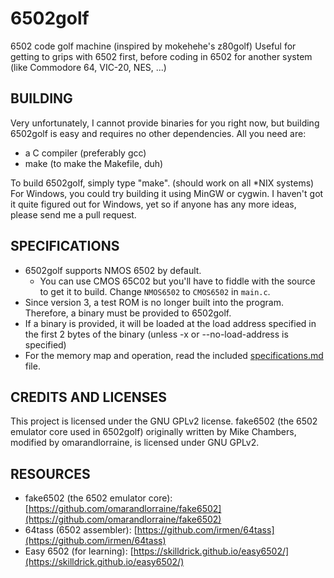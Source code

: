 # 6502golf

6502 code golf machine (inspired by mokehehe's z80golf) Useful for getting to grips with 6502 first, before coding in 6502 for another system (like Commodore 64, VIC-20, NES, ...)

## BUILDING

Very unfortunately, I cannot provide binaries for you right now, but building 6502golf is easy and requires no other dependencies. All you need are:

- a C compiler (preferably gcc)
- make (to make the Makefile, duh)

To build 6502golf, simply type "make". (should work on all *NIX systems) For Windows, you could try building it using MinGW or cygwin. I haven't got it quite figured out for Windows, yet so if anyone has any more ideas, please send me a pull request.

## SPECIFICATIONS

- 6502golf supports NMOS 6502 by default.
  - You can use CMOS 65C02 but you'll have to fiddle with the source to get it to build. Change `NMOS6502` to `CMOS6502` in `main.c`.
- Since version 3, a test ROM is no longer built into the program. Therefore, a binary must be provided to 6502golf.
- If a binary is provided, it will be loaded at the load address specified in the first 2 bytes of the binary (unless -x or --no-load-address is specified)
- For the memory map and operation, read the included [specifications.md](specifications.md) file.

## CREDITS AND LICENSES

This project is licensed under the GNU GPLv2 license. fake6502 (the 6502 emulator core used in 6502golf) originally written by Mike Chambers, modified by omarandlorraine, is licensed under GNU GPLv2.

## RESOURCES

- fake6502 (the 6502 emulator core): [https://github.com/omarandlorraine/fake6502](https://github.com/omarandlorraine/fake6502)
- 64tass (6502 assembler): [https://github.com/irmen/64tass](https://github.com/irmen/64tass)
- Easy 6502 (for learning): [https://skilldrick.github.io/easy6502/](https://skilldrick.github.io/easy6502/)
